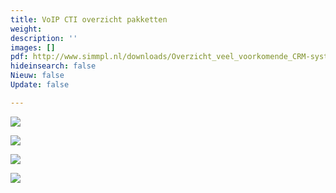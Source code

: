 ```yaml
---
title: VoIP CTI overzicht pakketten
weight: 
description: ''
images: []
pdf: http://www.simmpl.nl/downloads/Overzicht_veel_voorkomende_CRM-systemen.pdf
hideinsearch: false
Nieuw: false
Update: false

---
```

![](https://res.cloudinary.com/callvoip/image/upload/v1566291735/voipcti-pakket-1_w3xv9d.png)

![](https://res.cloudinary.com/callvoip/image/upload/v1566291750/voipcti-pakket-2_wucx4p.png)

![](https://res.cloudinary.com/callvoip/image/upload/v1566291763/voipcti-pakket-3_ybuev3.png)

![](https://res.cloudinary.com/callvoip/image/upload/v1566291778/voipcti-pakket-4_augsz6.png)